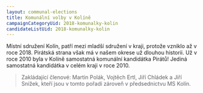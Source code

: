 ```yaml
---
layout: communal-elections
title: Komunální volby v Kolíně
campaignCategoryUid: 2018-komunalky-kolin
candidateListUid: 2018-komunalky-kolin
---
```


Místní sdružení Kolín, patří mezi mladší sdružení v kraji, protože vzniklo až v roce 2018. Pirátská strana však má v našem okrese už dlouhou historii. Už v roce 2010 byla v Kolíně samostatná komunální kandidátka Pirátů! Jediná samostatná kandidátka v celém kraji v roce 2010.

> Zakládající členové: Martin Polák, Vojtěch Ertl, Jiří Chládek a Jiří Snížek, kteří jsou v tomto pořadí zároveň v předsednictvu MS Kolín.

